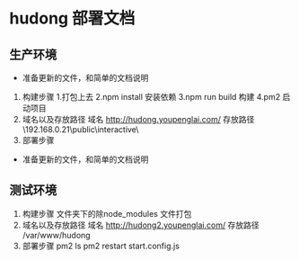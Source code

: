 # hudong 部署文档
## 生产环境
- 准备更新的文件，和简单的文档说明
1. 构建步骤
    1.打包上去
    2.npm install 安装依赖
    3.npm run build 构建
    4.pm2 启动项目
2. 域名以及存放路径
    域名 http://hudong.youpenglai.com/
    存放路径 \\192.168.0.21\public\interactive\
3. 部署步骤

- 准备更新的文件，和简单的文档说明
## 测试环境
1. 构建步骤
   文件夹下的除node_modules 文件打包
2. 域名以及存放路径
   域名 http://hudong2.youpenglai.com/
   存放路径 /var/www/hudong
3. 部署步骤
   pm2 ls
   pm2 restart start.config.js
